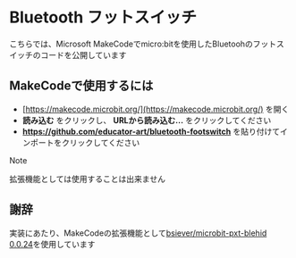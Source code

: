 # Bluetooth フットスイッチ
こちらでは、Microsoft MakeCodeでmicro:bitを使用したBluetoohのフットスイッチのコードを公開しています

## MakeCodeで使用するには

* [https://makecode.microbit.org/](https://makecode.microbit.org/) を開く
* **読み込む** をクリックし、 **URLから読み込む...** をクリックしてください
* **https://github.com/educator-art/bluetooth-footswitch** を貼り付けてインポートをクリックしてください

> [!NOTE]
> 拡張機能としては使用することは出来ません

## 謝辞
実装にあたり、MakeCodeの拡張機能として[bsiever/microbit-pxt-blehid 0.0.24](https://makecode.microbit.org/pkg/bsiever/microbit-pxt-blehid)を使用しています

<!--
> このページを開く [https://educator-art.github.io/bluetooth-footswitch/](https://educator-art.github.io/bluetooth-footswitch/)

## 拡張機能として使用

このリポジトリは、MakeCode で **拡張機能** として追加できます。

* [https://makecode.microbit.org/](https://makecode.microbit.org/) を開く
* **新しいプロジェクト** をクリックしてください
* ギアボタンメニューの中にある **拡張機能** をクリックしてください
* **https://github.com/educator-art/bluetooth-footswitch** を検索してインポートします。

## このプロジェクトを編集します

MakeCode でこのリポジトリを編集します。

* [https://makecode.microbit.org/](https://makecode.microbit.org/) を開く
* **読み込む** をクリックし、 **URLから読み込む...** をクリックしてください
* **https://github.com/educator-art/bluetooth-footswitch** を貼り付けてインポートをクリックしてください


#### メタデータ (検索、レンダリングに使用)

* for PXT/microbit
<script src="https://makecode.com/gh-pages-embed.js"></script><script>makeCodeRender("{{ site.makecode.home_url }}", "{{ site.github.owner_name }}/{{ site.github.repository_name }}");</script>
-->
